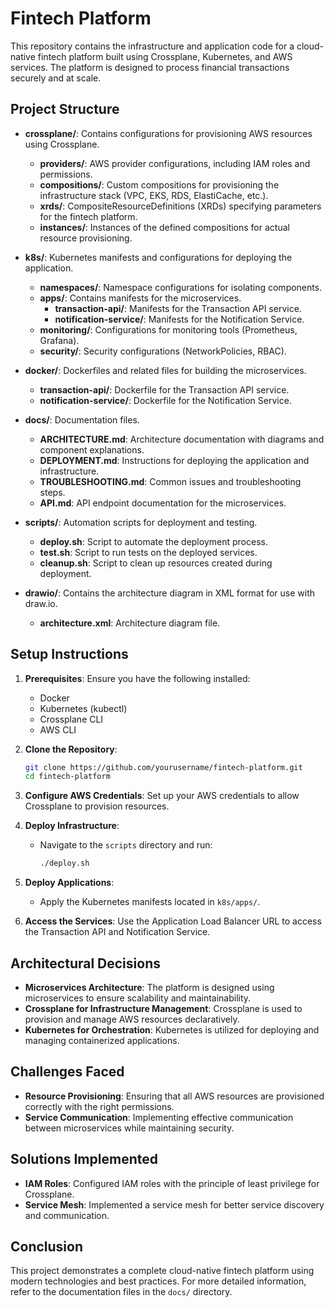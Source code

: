 # Fintech Platform

This repository contains the infrastructure and application code for a cloud-native fintech platform built using Crossplane, Kubernetes, and AWS services. The platform is designed to process financial transactions securely and at scale.

## Project Structure

- **crossplane/**: Contains configurations for provisioning AWS resources using Crossplane.
  - **providers/**: AWS provider configurations, including IAM roles and permissions.
  - **compositions/**: Custom compositions for provisioning the infrastructure stack (VPC, EKS, RDS, ElastiCache, etc.).
  - **xrds/**: CompositeResourceDefinitions (XRDs) specifying parameters for the fintech platform.
  - **instances/**: Instances of the defined compositions for actual resource provisioning.

- **k8s/**: Kubernetes manifests and configurations for deploying the application.
  - **namespaces/**: Namespace configurations for isolating components.
  - **apps/**: Contains manifests for the microservices.
    - **transaction-api/**: Manifests for the Transaction API service.
    - **notification-service/**: Manifests for the Notification Service.
  - **monitoring/**: Configurations for monitoring tools (Prometheus, Grafana).
  - **security/**: Security configurations (NetworkPolicies, RBAC).

- **docker/**: Dockerfiles and related files for building the microservices.
  - **transaction-api/**: Dockerfile for the Transaction API service.
  - **notification-service/**: Dockerfile for the Notification Service.

- **docs/**: Documentation files.
  - **ARCHITECTURE.md**: Architecture documentation with diagrams and component explanations.
  - **DEPLOYMENT.md**: Instructions for deploying the application and infrastructure.
  - **TROUBLESHOOTING.md**: Common issues and troubleshooting steps.
  - **API.md**: API endpoint documentation for the microservices.

- **scripts/**: Automation scripts for deployment and testing.
  - **deploy.sh**: Script to automate the deployment process.
  - **test.sh**: Script to run tests on the deployed services.
  - **cleanup.sh**: Script to clean up resources created during deployment.

- **drawio/**: Contains the architecture diagram in XML format for use with draw.io.
  - **architecture.xml**: Architecture diagram file.

## Setup Instructions

1. **Prerequisites**: Ensure you have the following installed:
   - Docker
   - Kubernetes (kubectl)
   - Crossplane CLI
   - AWS CLI

2. **Clone the Repository**:
   ```bash
   git clone https://github.com/yourusername/fintech-platform.git
   cd fintech-platform
   ```

3. **Configure AWS Credentials**: Set up your AWS credentials to allow Crossplane to provision resources.

4. **Deploy Infrastructure**:
   - Navigate to the `scripts` directory and run:
     ```bash
     ./deploy.sh
     ```

5. **Deploy Applications**:
   - Apply the Kubernetes manifests located in `k8s/apps/`.

6. **Access the Services**: Use the Application Load Balancer URL to access the Transaction API and Notification Service.

## Architectural Decisions

- **Microservices Architecture**: The platform is designed using microservices to ensure scalability and maintainability.
- **Crossplane for Infrastructure Management**: Crossplane is used to provision and manage AWS resources declaratively.
- **Kubernetes for Orchestration**: Kubernetes is utilized for deploying and managing containerized applications.

## Challenges Faced

- **Resource Provisioning**: Ensuring that all AWS resources are provisioned correctly with the right permissions.
- **Service Communication**: Implementing effective communication between microservices while maintaining security.

## Solutions Implemented

- **IAM Roles**: Configured IAM roles with the principle of least privilege for Crossplane.
- **Service Mesh**: Implemented a service mesh for better service discovery and communication.

## Conclusion

This project demonstrates a complete cloud-native fintech platform using modern technologies and best practices. For more detailed information, refer to the documentation files in the `docs/` directory.